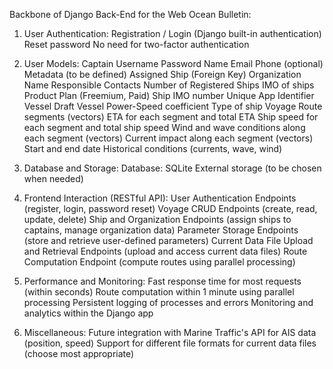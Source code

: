 Backbone of Django Back-End for the Web Ocean Bulletin:

1. User Authentication:
    Registration / Login (Django built-in authentication)
    Reset password
    No need for two-factor authentication

2. User Models:
    Captain
        Username
        Password
        Name
        Email
        Phone (optional)
        Metadata (to be defined)
        Assigned Ship (Foreign Key)
    Organization
        Name
        Responsible
        Contacts
        Number of Registered Ships
        IMO of ships
        Product Plan (Freemium, Paid)
    Ship
        IMO number
        Unique App Identifier
        Vessel Draft
        Vessel Power-Speed coefficient
        Type of ship
    Voyage
        Route segments (vectors)
        ETA for each segment and total ETA
        Ship speed for each segment and total ship speed
        Wind and wave conditions along each segment (vectors)
        Current impact along each segment (vectors)
        Start and end date
        Historical conditions (currents, wave, wind)

3. Database and Storage:
    Database: SQLite
    External storage (to be chosen when needed)

4. Frontend Interaction (RESTful API):
    User Authentication Endpoints (register, login, password reset)
    Voyage CRUD Endpoints (create, read, update, delete)
    Ship and Organization Endpoints (assign ships to captains, manage organization data)
    Parameter Storage Endpoints (store and retrieve user-defined parameters)
    Current Data File Upload and Retrieval Endpoints (upload and access current data files)
    Route Computation Endpoint (compute routes using parallel processing)

5. Performance and Monitoring:
    Fast response time for most requests (within seconds)
    Route computation within 1 minute using parallel processing
    Persistent logging of processes and errors
    Monitoring and analytics within the Django app

6. Miscellaneous:
    Future integration with Marine Traffic's API for AIS data (position, speed)
    Support for different file formats for current data files (choose most appropriate)